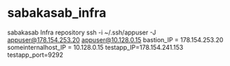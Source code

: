 # sabakasab_infra
sabakasab Infra repository
ssh -i ~/.ssh/appuser -J appuser@178.154.253.20 appuser@10.128.0.15
bastion_IP = 178.154.253.20
someinternalhost_IP = 10.128.0.15
testapp_IP=178.154.241.153
testapp_port=9292
